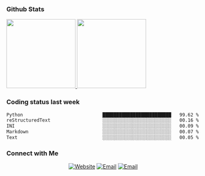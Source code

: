 
### Github Stats

<a href="https://github.com/lileixuan">
  <img height="180em" src="https://github-readme-stats.vercel.app/api?username=lileixuan&theme=buefy&show_icons=true" />
  <img height="180em" src="https://github-readme-stats.vercel.app/api/top-langs/?username=lileixuan&theme=buefy&layout=compact" />
</a>

### Coding status last week 

<!--START_SECTION:waka-->

```txt
Python                             █████████████████████████   99.62 %
reStructuredText                   ░░░░░░░░░░░░░░░░░░░░░░░░░   00.16 %
INI                                ░░░░░░░░░░░░░░░░░░░░░░░░░   00.09 %
Markdown                           ░░░░░░░░░░░░░░░░░░░░░░░░░   00.07 %
Text                               ░░░░░░░░░░░░░░░░░░░░░░░░░   00.05 %
```

<!--END_SECTION:waka-->

### Connect with Me 

<p align="center">
<a href="https://www.koomu.cn/"><img alt="Website" src="https://img.shields.io/badge/Website-www.koomu.cn-blue?style=flat-square&logo=google-chrome"></a>
<a href="mailto:lileixuan@gmail.com"><img alt="Email" src="https://img.shields.io/badge/Email-lileixuan@gmail.com-blue?style=flat-square&logo=gmail"></a>
<a href="https://www.koomu.cn/rss/"><img alt="Email" src="https://img.shields.io/badge/RSS-www.koomu.cn%2Frss%2F-blue?style=flat-square&logo=rss"></a>


</p>
